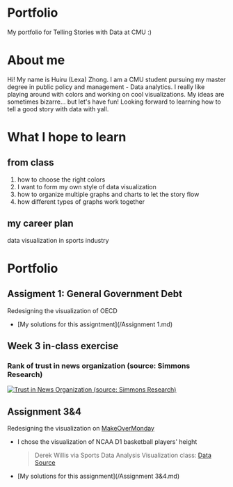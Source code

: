 # Portfolio
My portfolio for Telling Stories with Data at CMU :)

# About me
Hi! My name is Huiru (Lexa) Zhong. I am a CMU student pursuing my master degree in public policy and management - Data analytics. I really like playing around with colors and working on cool visualizations. My ideas are sometimes bizarre... but let's have fun! Looking forward to learning how to tell a good story with data with yall.

# What I hope to learn
## from class
1. how to choose the right colors
2. I want to form my own style of data visualization
3. how to organize multiple graphs and charts to let the story flow
4. how different types of graphs work together
   
## my career plan
data visualization in sports industry

# Portfolio
## Assigment 1: General Government Debt
Redesigning the visualization of OECD
- [My solutions for this assigntment](/Assignment 1.md)

## Week 3 in-class exercise
### Rank of trust in news organization (source: Simmons Research)
<div class='tableauPlaceholder' id='viz1706547524698' style='position: relative'><noscript><a href='#'><img alt='Trust in News Organization (source: Simmons Research) ' src='https:&#47;&#47;public.tableau.com&#47;static&#47;images&#47;we&#47;week3_inclass_exercise&#47;Sheet12&#47;1_rss.png' style='border: none' /></a></noscript><object class='tableauViz'  style='display:none;'><param name='host_url' value='https%3A%2F%2Fpublic.tableau.com%2F' /> <param name='embed_code_version' value='3' /> <param name='site_root' value='' /><param name='name' value='week3_inclass_exercise&#47;Sheet12' /><param name='tabs' value='no' /><param name='toolbar' value='yes' /><param name='static_image' value='https:&#47;&#47;public.tableau.com&#47;static&#47;images&#47;we&#47;week3_inclass_exercise&#47;Sheet12&#47;1.png' /> <param name='animate_transition' value='yes' /><param name='display_static_image' value='yes' /><param name='display_spinner' value='yes' /><param name='display_overlay' value='yes' /><param name='display_count' value='yes' /><param name='language' value='zh-CN' /><param name='filter' value='publish=yes' /></object></div><script type='text/javascript'>var divElement = document.getElementById('viz1706547524698');var vizElement = divElement.getElementsByTagName('object')[0];vizElement.style.width='100%';vizElement.style.height=(divElement.offsetWidth*0.75)+'px';var scriptElement = document.createElement('script');            scriptElement.src = 'https://public.tableau.com/javascripts/api/viz_v1.js';vizElement.parentNode.insertBefore(scriptElement, vizElement);</script>

## Assignment 3&4
Redesigning the visualization on [MakeOverMonday](https://makeovermonday.co.uk/)
- I chose the visualization of NCAA D1 basketball players' height
  > Derek Willis via Sports Data Analysis Visualization class: [Data Source](https://github.com/Sports-Roster-Data/womens-college-basketball)
- [My solutions for this assignment](/Assignment 3&4.md)
